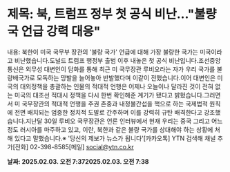 # **제목: 북, 트럼프 정부 첫 공식 비난..."불량국 언급 강력 대응"**

  내용: 북한이 미국 국무부 장관의 '불량 국가' 언급에 대해 가장 불량한 국가는 미국이라고 비난했습니다.도널드 트럼프 행정부 출범 이후 내놓은 첫 공식 비난입니다.조선중앙통신은 외무성 대변인이 담화를 통해 최근 미 국무장관 루비오라는 자가 우리 국가를 불량배국가로 모독하는 망발을 늘어놓아 반발했다며 이같이 전했습니다.이어 대변인은 미국의 대외정책을 총괄하는 인물의 적대적 언행은 어제나 오늘이나 달라진 것이 전혀 없는 미국의 대조선 적대시 정책을 다시 한번 확인해준 계기가 됐다고 밝혔습니다.그러면서 미 국무장관의 적대적 언행을 주권 존중과 내정불간섭을 핵으로 하는 국제법적 원칙에 전면 배치되는 엄중한 정치적 도발로 간주하며 이를 강력히 규탄 배격한다고 강조했습니다.지난달 30일 루비오 국무장관은 언론 인터뷰에서 현재 우리는 중국 그리고 어느 정도 러시아를 마주하고 있고, 이란, 북한과 같은 불량 국가를 상대해야 하는 상황에 처해 있다고 말했습니다.※ '당신의 제보가 뉴스가 됩니다'[카카오톡] YTN 검색해 채널 추가[전화] 02-398-8585[메일] social@ytn.co.kr

  **날짜: 2025.02.03. 오전 7:372025.02.03. 오전 7:38**